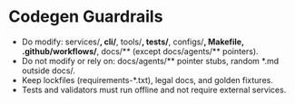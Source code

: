 # Codegen Guardrails
- Do modify: services/**, cli/**, tools/**, tests/**, configs/**, Makefile, .github/workflows/**, docs/** (except docs/agents/** pointers).
- Do not modify or rely on: docs/agents/** pointer stubs, random *.md outside docs/.
- Keep lockfiles (requirements-*.txt), legal docs, and golden fixtures.
- Tests and validators must run offline and not require external services.
